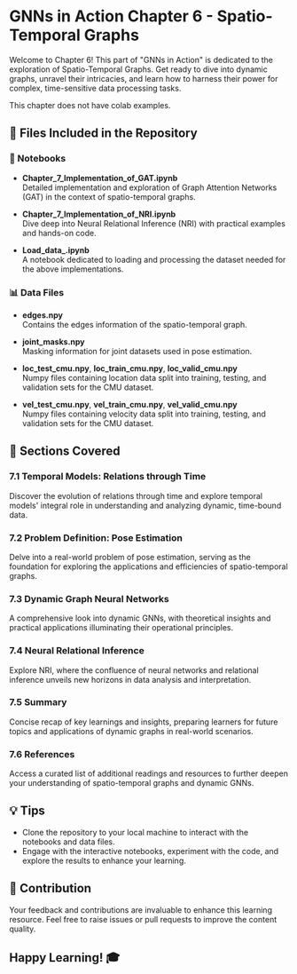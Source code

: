 # GNNs in Action Chapter 6 - Spatio-Temporal Graphs

Welcome to Chapter 6! This part of "GNNs in Action" is dedicated to the exploration of Spatio-Temporal Graphs. Get ready to dive into dynamic graphs, unravel their intricacies, and learn how to harness their power for complex, time-sensitive data processing tasks.

This chapter does not have colab examples.

## 📂 Files Included in the Repository

### 📘 Notebooks

- **Chapter_7_Implementation_of_GAT.ipynb**  
  Detailed implementation and exploration of Graph Attention Networks (GAT) in the context of spatio-temporal graphs.

- **Chapter_7_Implementation_of_NRI.ipynb**  
  Dive deep into Neural Relational Inference (NRI) with practical examples and hands-on code.

- **Load_data_.ipynb**  
  A notebook dedicated to loading and processing the dataset needed for the above implementations.

### 📊 Data Files

- **edges.npy**  
  Contains the edges information of the spatio-temporal graph.

- **joint_masks.npy**  
  Masking information for joint datasets used in pose estimation.

- **loc_test_cmu.npy**, **loc_train_cmu.npy**, **loc_valid_cmu.npy**  
  Numpy files containing location data split into training, testing, and validation sets for the CMU dataset.

- **vel_test_cmu.npy**, **vel_train_cmu.npy**, **vel_valid_cmu.npy**  
  Numpy files containing velocity data split into training, testing, and validation sets for the CMU dataset.

## 🧠 Sections Covered

### 7.1 Temporal Models: Relations through Time
Discover the evolution of relations through time and explore temporal models' integral role in understanding and analyzing dynamic, time-bound data.

### 7.2 Problem Definition: Pose Estimation
Delve into a real-world problem of pose estimation, serving as the foundation for exploring the applications and efficiencies of spatio-temporal graphs.

### 7.3 Dynamic Graph Neural Networks
A comprehensive look into dynamic GNNs, with theoretical insights and practical applications illuminating their operational principles.

### 7.4 Neural Relational Inference
Explore NRI, where the confluence of neural networks and relational inference unveils new horizons in data analysis and interpretation.

### 7.5 Summary
Concise recap of key learnings and insights, preparing learners for future topics and applications of dynamic graphs in real-world scenarios.

### 7.6 References
Access a curated list of additional readings and resources to further deepen your understanding of spatio-temporal graphs and dynamic GNNs.

## 💡 Tips

- Clone the repository to your local machine to interact with the notebooks and data files.
- Engage with the interactive notebooks, experiment with the code, and explore the results to enhance your learning.

## 🙏 Contribution

Your feedback and contributions are invaluable to enhance this learning resource. Feel free to raise issues or pull requests to improve the content quality.

## Happy Learning! 🎓

